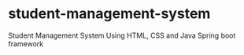# student-management-system
 Student Management System Using HTML, CSS and Java Spring boot framework
